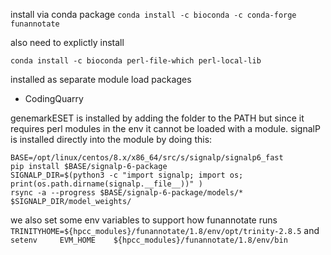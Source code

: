 install via conda package `conda install -c bioconda -c conda-forge funannotate`

also need to explictly install
```
conda install -c bioconda perl-file-which perl-local-lib
```

installed as separate module load packages
* CodingQuarry 

genemarkESET is installed by adding the folder to the PATH but since it requires perl modules in the env it cannot be loaded with a module.
signalP is installed directly into the module by doing this:
```
BASE=/opt/linux/centos/8.x/x86_64/src/s/signalp/signalp6_fast
pip install $BASE/signalp-6-package
SIGNALP_DIR=$(python3 -c "import signalp; import os; print(os.path.dirname(signalp.__file__))" )
rsync -a --progress $BASE/signalp-6-package/models/* $SIGNALP_DIR/model_weights/
```

we also set some env variables to support how funannotate runs `TRINITYHOME=${hpcc_modules}/funannotate/1.8/env/opt/trinity-2.8.5` 
and
`setenv		EVM_HOME	${hpcc_modules}/funannotate/1.8/env/bin`
